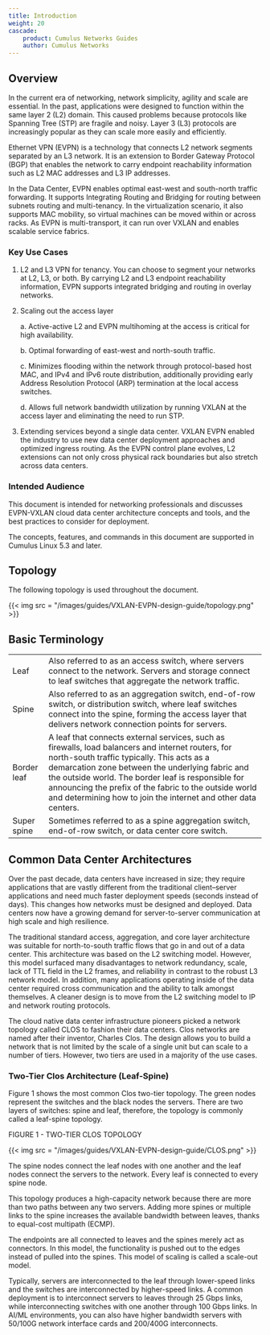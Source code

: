```yaml
---
title: Introduction
weight: 20
cascade:
    product: Cumulus Networks Guides
    author: Cumulus Networks
---
```

## Overview

In the current era of networking, network simplicity, agility and scale are essential. In the past, applications were designed to function within the same layer 2 (L2) domain. This caused problems because protocols like Spanning Tree (STP) are fragile and noisy. Layer 3 (L3) protocols are increasingly popular as they can scale more easily and efficiently.

Ethernet VPN (EVPN) is a technology that connects L2 network segments separated by an L3 network. It is an extension to Border Gateway Protocol (BGP) that enables the network to carry endpoint reachability information such as L2 MAC addresses and L3 IP addresses.

In the Data Center, EVPN enables optimal east-west and south-north traffic forwarding. It supports Integrating Routing and Bridging for routing between subnets routing and multi-tenancy. In the virtualization scenario, it also supports MAC mobility, so virtual machines can be moved within or across racks. As EVPN is multi-transport, it can run over VXLAN and enables scalable service fabrics.

### Key Use Cases

1. L2 and L3 VPN for tenancy. You can choose to segment your networks at L2, L3, or both. By carrying L2 and L3 endpoint reachability information, EVPN supports integrated bridging and routing in overlay networks.

2. Scaling out the access layer

   a. Active-active L2 and EVPN multihoming at the access is critical for high availability.

   b. Optimal forwarding of east-west and north-south traffic.

   c. Minimizes flooding within the network through protocol-based host MAC, and IPv4 and IPv6 route distribution, additionally providing early Address Resolution Protocol (ARP) termination at the local access switches.

   d. Allows full network bandwidth utilization by running VXLAN at the access layer and eliminating the need to run STP.

3. Extending services beyond a single data center. VXLAN EVPN enabled the industry to use new data center deployment approaches and optimized ingress routing. As the EVPN control plane evolves, L2 extensions can not only cross physical rack boundaries but also stretch across data centers.

### Intended Audience

This document is intended for networking professionals and discusses EVPN-VXLAN cloud data center architecture concepts and tools, and the best practices to consider for deployment.

The concepts, features, and commands in this document are supported in Cumulus Linux 5.3 and later.

## Topology

The following topology is used throughout the document.

{{< img src = "/images/guides/VXLAN-EVPN-design-guide/topology.png" >}}

## Basic Terminology

|         |        |
| ------- | ------ |
| Leaf | Also referred to as an access switch, where servers connect to the network. Servers and storage connect to leaf switches that aggregate the network traffic. |
| Spine | Also referred to as an aggregation switch, end-of-row switch, or distribution switch, where leaf switches connect into the spine, forming the access layer that delivers network connection points for servers. |
| Border leaf | A leaf that connects external services, such as firewalls, load balancers and internet routers, for north-south traffic typically. This acts as a demarcation zone between the underlying fabric and the outside world. The border leaf is responsible for announcing the prefix of the fabric to the outside world and determining how to join the internet and other data centers. |
| Super spine | Sometimes referred to as a spine aggregation switch, end-of-row switch, or data center core switch. |

## Common Data Center Architectures

Over the past decade, data centers have increased in size; they require applications that are vastly different from the traditional client–server applications and need much faster deployment speeds (seconds instead of days). This changes how networks must be designed and deployed. Data centers now have a growing demand for server-to-server communication at high scale and high resilience.

The traditional standard access, aggregation, and core layer architecture was suitable for north-to-south traffic flows that go in and out of a data center. This architecture was based on the L2 switching model. However, this model surfaced many disadvantages to network redundancy, scale, lack of TTL field in the L2 frames, and reliability in contrast to the robust L3 network model. In addition, many applications operating inside of the data center required cross communication and the ability to talk amongst themselves. A cleaner design is to move from the L2 switching model to IP and network routing protocols.

The cloud native data center infrastructure pioneers picked a network topology called CLOS to fashion their data centers. Clos networks are named after their inventor, Charles Clos. The design allows you to build a network that is not limited by the scale of a single unit but can scale to a number of tiers. However, two tiers are used in a majority of the use cases.

### Two-Tier Clos Architecture (Leaf-Spine)

Figure 1 shows the most common Clos two-tier topology. The green nodes represent the switches and the black nodes the servers. There are two layers of switches: spine and leaf, therefore, the topology is commonly called a leaf-spine topology.

FIGURE 1 - TWO-TIER CLOS TOPOLOGY

{{< img src = "/images/guides/VXLAN-EVPN-design-guide/CLOS.png" >}}

The spine nodes connect the leaf nodes with one another and the leaf nodes connect the servers to the network. Every leaf is connected to every spine node.

This topology produces a high-capacity network because there are more than two paths between any two servers. Adding more spines or multiple links to the spine increases the available bandwidth between leaves, thanks to equal-cost multipath (ECMP).

The endpoints are all connected to leaves and the spines merely act as connectors. In this model, the functionality is pushed out to the edges instead of pulled into the spines. This model of scaling is called a scale-out model.

Typically, servers are interconnected to the leaf through lower-speed links and the switches are interconnected by higher-speed links. A common deployment is to interconnect servers to leaves through 25 Gbps links, while interconnecting switches with one another through 100 Gbps links. In AI/ML environments, you can also have higher bandwidth servers with 50/100G network interface cards and 200/400G interconnects.
